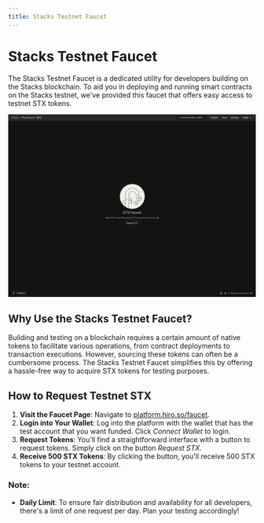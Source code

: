 ```yaml
---
title: Stacks Testnet Faucet
---
```


# Stacks Testnet Faucet

The Stacks Testnet Faucet is a dedicated utility for developers building on the Stacks blockchain. To aid you in deploying and running smart contracts on the Stacks testnet, we've provided this faucet that offers easy access to testnet STX tokens.

![Create Chainhook Window](../images/faucet.jpeg)

## Why Use the Stacks Testnet Faucet?

Building and testing on a blockchain requires a certain amount of native tokens to facilitate various operations, from contract deployments to transaction executions. However, sourcing these tokens can often be a cumbersome process. The Stacks Testnet Faucet simplifies this by offering a hassle-free way to acquire STX tokens for testing purposes.

## How to Request Testnet STX

1. **Visit the Faucet Page**: Navigate to [platform.hiro.so/faucet](https://platform.hiro.so/faucet).
2. **Login into Your Wallet**: Log into the platform with the wallet that has the test account that you want funded. Click _Connect Wallet_ to login.
3. **Request Tokens**: You'll find a straightforward interface with a button to request tokens. Simply click on the button _Request STX_.
4. **Receive 500 STX Tokens**: By clicking the button, you'll receive 500 STX tokens to your testnet account.

### Note:

- **Daily Limit**: To ensure fair distribution and availability for all developers, there's a limit of one request per day. Plan your testing accordingly!
